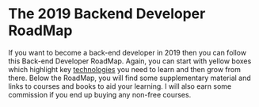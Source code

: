 # The 2019 Backend Developer RoadMap

If you want to become a back-end developer in 2019 then you can follow this Back-end Developer RoadMap. Again, you can start with yellow boxes which highlight key [technologies](https://javarevisited.blogspot.com/2018/02/top-10-highest-paying-technical-jobs-programmers-software-developers.html) you need to learn and then grow from there. Below the RoadMap, you will find some supplementary material and links to courses and books to aid your learning. I will also earn some commission if you end up buying any non-free courses.
